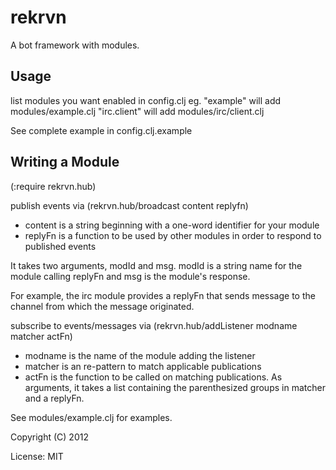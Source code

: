 rekrvn
==============
A bot framework with modules.

Usage
--------------
list modules you want enabled in config.clj
eg. "example" will add modules/example.clj
    "irc.client" will add modules/irc/client.clj

See complete example in config.clj.example

Writing a Module
--------------
(:require rekrvn.hub)

publish events via (rekrvn.hub/broadcast content replyfn)
- content is a string beginning with a one-word identifier for your module
- replyFn is a function to be used by other modules in order to respond to published events

It takes two arguments, modId and msg. modId is a string name for the module calling replyFn and msg is the module's response.

For example, the irc module provides a replyFn that sends message to the channel from which
the message originated.

subscribe to events/messages via (rekrvn.hub/addListener modname matcher actFn)
- modname is the name of the module adding the listener
- matcher is an re-pattern to match applicable publications
- actFn is the function to be called on matching publications. As arguments, it takes a list containing the parenthesized groups in matcher and a replyFn.

See modules/example.clj for examples.



Copyright (C) 2012

License: MIT